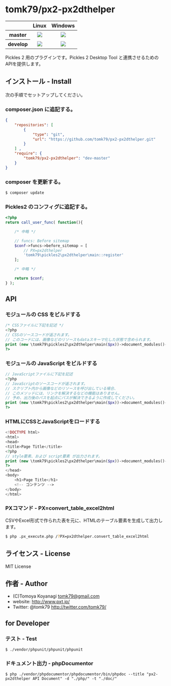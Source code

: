 tomk79/px2-px2dthelper
======================

<table>
  <thead>
    <tr>
      <th></th>
      <th>Linux</th>
      <th>Windows</th>
    </tr>
  </thead>
  <tbody>
    <tr>
      <th>master</th>
      <td align="center">
        <a href="https://travis-ci.org/tomk79/px2-px2dthelper"><img src="https://secure.travis-ci.org/tomk79/px2-px2dthelper.svg?branch=master"></a>
      </td>
      <td align="center">
        <a href="https://ci.appveyor.com/project/tomk79/px2-px2dthelper"><img src="https://ci.appveyor.com/api/projects/status/3k5v9pp5xh5kdcbe/branch/master?svg=true"></a>
      </td>
    </tr>
    <tr>
      <th>develop</th>
      <td align="center">
        <a href="https://travis-ci.org/tomk79/px2-px2dthelper"><img src="https://secure.travis-ci.org/tomk79/px2-px2dthelper.svg?branch=develop"></a>
      </td>
      <td align="center">
        <a href="https://ci.appveyor.com/project/tomk79/px2-px2dthelper"><img src="https://ci.appveyor.com/api/projects/status/3k5v9pp5xh5kdcbe/branch/develop?svg=true"></a>
      </td>
    </tr>
  </tbody>
</table>


Pickles 2 用のプラグインです。Pickles 2 Desktop Tool と連携させるためのAPIを提供します。

## インストール - Install

次の手順でセットアップしてください。

### composer.json に追記する。

```json
{
    "repositories": [
        {
            "type": "git",
            "url": "https://github.com/tomk79/px2-px2dthelper.git"
        }
    ] ,
    "require": {
        "tomk79/px2-px2dthelper": "dev-master"
    }
}
```

### composer を更新する。

```bash
$ composer update
```

### Pickles2 のコンフィグに追記する。
```php
<?php
return call_user_func( function(){

    /* 中略 */

	// funcs: Before sitemap
	$conf->funcs->before_sitemap = [
		// PX=px2dthelper
		'tomk79\pickles2\px2dthelper\main::register'
	];

    /* 中略 */

	return $conf;
} );
```

## API

### モジュールの CSS をビルドする

```php
/* CSSファイルに下記を記述 */
<?php
// CSSのソースコードが返されます。
// このコードには、画像などのリソースもdataスキーマ化した状態で含められます。
print (new \tomk79\pickles2\px2dthelper\main($px))->document_modules()->build_css();
?>
```

### モジュールの JavaScript をビルドする

```php
// JavaScriptファイルに下記を記述
<?php
// JavaScriptのソースコードが返されます。
// スクリプト内から画像などのリソースを呼び出している場合、
// このメソッドには、リンクを解決するなどの機能はありません。
// 予め、出力後のパスを起点にパスが解決できるように作成してください。
print (new \tomk79\pickles2\px2dthelper\main($px))->document_modules()->build_js();
?>
```

### HTMLにCSSとJavaScriptをロードする

```php
<!DOCTYPE html>
<html>
<head>
<title>Page Title</title>
<?php
// style要素、および script要素 が出力されます。
print (new \tomk79\pickles2\px2dthelper\main($px))->document_modules()->load();
?>
</head>
<body>
    <h1>Page Title</h1>
    <!-- コンテンツ -->
</body>
</html>
```

### PXコマンド - PX=convert_table_excel2html

CSVやExcel形式で作られた表を元に、HTMLのテーブル要素を生成して出力します。

```bash
$ php .px_execute.php /?PX=px2dthelper.convert_table_excel2html
```




## ライセンス - License

MIT License


## 作者 - Author

- (C)Tomoya Koyanagi <tomk79@gmail.com>
- website: <http://www.pxt.jp/>
- Twitter: @tomk79 <http://twitter.com/tomk79/>


## for Developer

### テスト - Test

```
$ ./vendor/phpunit/phpunit/phpunit
```

### ドキュメント出力 - phpDocumentor

```
$ php ./vendor/phpdocumentor/phpdocumentor/bin/phpdoc --title "px2-px2dthelper API Document" -d "./php/" -t "./doc/"
```
